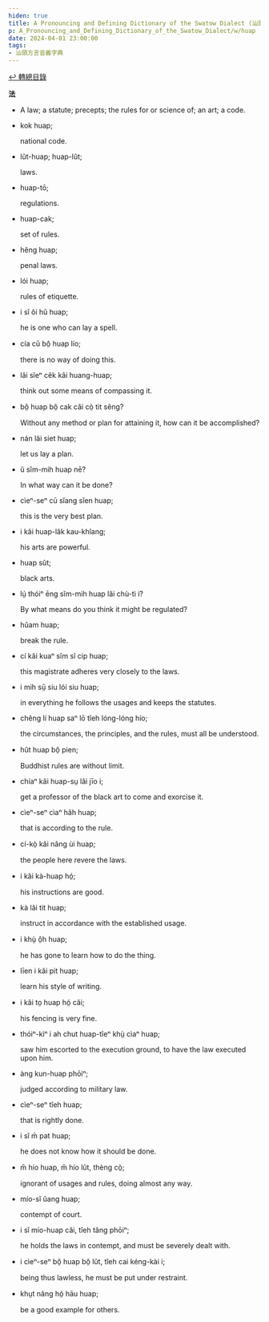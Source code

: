```yaml
---
hiden: true
title: A Pronouncing and Defining Dictionary of the Swatow Dialect (汕頭方言音義字典) / huap
p: A_Pronouncing_and_Defining_Dictionary_of_the_Swatow_Dialect/w/huap
date: 2024-04-01 23:00:00
tags: 
- 汕頭方言音義字典
---
```


[↩️ 轉總目錄](/A_Pronouncing_and_Defining_Dictionary_of_the_Swatow_Dialect)


**法**
- A law; a statute; precepts; the rules for or science of; an art; a code.

- kok huap;

  national code.

- lût-huap; huap-lût;

  laws.

- huap-tō;

  regulations.

- huap-cak;

  set of rules.

- hêng huap;

  penal laws.

- lói huap;

  rules of etiquette.

- i sĭ ŏi hû huap;

  he is one who can lay a spell.

- cía cū bô̤ huap lío;

  there is no way of doing this.

- lâi sĭeⁿ cêk kâi huang-huap;

  think out some means of compassing it.

- bô̤ huap bô̤ cak căi cò̤ tit sêng?

  Without any method or plan for attaining it, how can it be accomplished?

- nán lâi siet huap;

  let us lay a plan.

- ŭ sĭm-mih huap nē?

  In what way can it be done?

- cìeⁿ-seⁿ cū sĭang sĭen huap;

  this is the very best plan.

- i kâi huap-lâk kau-khîang;

  his arts are powerful.

- huap sût;

  black arts.

- lṳ́ thóiⁿ ēng sĭm-mih huap lâi chù-tì i?

  By what means do you think it might be regulated?

- hŭam huap;

  break the rule.

- cí kâi kuaⁿ sĭm sĭ cip huap;

  this magistrate adheres very closely to the laws.

- i mih sṳ̄ siu lói siu huap;

  in everything he follows the usages and keeps the statutes.

- chêng lí huap saⁿ lō tîeh lóng-lóng hío;

  the circumstances, the principles, and the rules, must all be understood.

- hût huap bô̤ pien;

  Buddhist rules are without limit.

- chíaⁿ kâi huap-sṳ lâi jīo i;

  get a professor of the black art to come and exorcise it.

- cìeⁿ-seⁿ cìaⁿ hâh huap;

  that is according to the rule.

- cí-kò̤ kâi nâng ùi huap;

  the people here revere the laws.

- i kâi kà-huap hó̤;

  his instructions are good.

- kà lâi tit huap;

  instruct in accordance with the established usage.

- i khṳ̀ ô̤h huap;

  he has gone to learn how to do the thing.

- līen i kâi pit huap;

  learn his style of writing.

- i kâi to̤ huap hó̤ căi;

  his fencing is very fine.

- thóiⁿ-kìⁿ i ah chut huap-tîeⁿ khṳ̀ cìaⁿ huap;

  saw him escorted to the execution ground, to have the law executed upon him.

- àng kun-huap phōiⁿ;

  judged according to military law.

- cìeⁿ-seⁿ tîeh huap;

  that is rightly done.

- i sĭ m̄ pat huap;

  he does not know how it should be done.

- m̄ hío huap, m̄ hío lût, thèng cò̤;

  ignorant of usages and rules, doing almost any way.

- mío-sĭ ûang huap;

  contempt of court.

- i sĭ  mío-huap căi, tîeh tăng phōiⁿ;

  he holds the laws in contempt, and must be severely dealt with.

- i cìeⁿ-seⁿ bô̤ huap bô̤ lût, tîeh cai kéng-kài i;

  being thus lawless, he must be put under restraint.

- khṳt nâng hó̤ hāu huap;

  be a good example for others.
